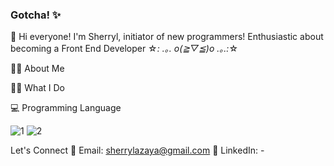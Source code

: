 ### Gotcha! ✨
👋 Hi everyone! I'm Sherryl, initiator of new programmers! Enthusiastic about becoming a Front End Developer ☆*: .｡. o(≧▽≦)o .｡.:*☆

🙋‍♀️ About Me

👩‍💻 What I Do

💻 Programming Language

![1](https://github.com/sherrylazaya/sherrylazaya/assets/160846170/20a44e58-351e-4860-94ea-35c967726a50) ![2](https://github.com/sherrylazaya/sherrylazaya/assets/160846170/da709be3-57a8-4fe5-b67c-ecaf52ee9666)

Let's Connect
📧 Email: sherrylazaya@gmail.com
📱 LinkedIn: -
